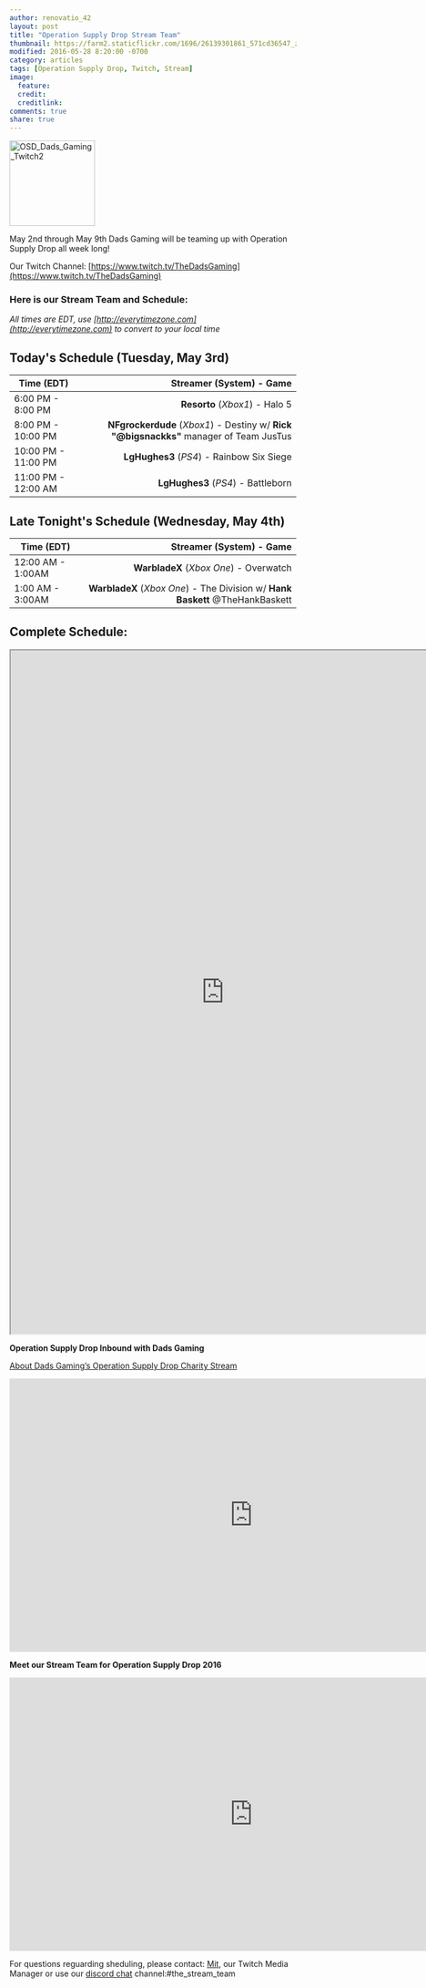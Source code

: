 ```yaml
---
author: renovatio_42
layout: post
title: "Operation Supply Drop Stream Team"
thumbnail: https://farm2.staticflickr.com/1696/26139301861_571cd36547_z.jpg
modified: 2016-05-28 8:20:00 -0700
category: articles
tags: [Operation Supply Drop, Twitch, Stream]
image:
  feature: 
  credit: 
  creditlink: 
comments: true
share: true
---
```



<a data-flickr-embed="true"  href="https://www.flickr.com/photos/126304189@N08/26139301861/in/dateposted-public/" title="OSD_Dads_Gaming_Twitch2"><img src="https://farm2.staticflickr.com/1696/26139301861_571cd36547_q.jpg" width="150" height="150" alt="OSD_Dads_Gaming_Twitch2"></a><script async src="//embedr.flickr.com/assets/client-code.js" charset="utf-8"></script>

May 2nd through May 9th Dads Gaming will be teaming up with Operation Supply Drop all week long! 

Our Twitch Channel: [https://www.twitch.tv/TheDadsGaming](https://www.twitch.tv/TheDadsGaming) 

### Here is our Stream Team and Schedule:

*All times are EDT, use [http://everytimezone.com](http://everytimezone.com) to convert to your local time*

## Today's Schedule (Tuesday, May 3rd)

|  Time (EDT) 	|  Streamer (System) - Game 	|
| ------------ |  -----------: |
|  6:00 PM  - 8:00 PM 	|  **Resorto** (*Xbox1*) - Halo 5	|
|  8:00 PM - 10:00 PM 	| **NFgrockerdude** (*Xbox1*) - Destiny w/ **Rick "@bigsnackks"** manager of Team JusTus	| 
|  10:00 PM - 11:00 PM 	| **LgHughes3** (*PS4*) - Rainbow Six Siege	| 
|  11:00 PM - 12:00 AM 	| **LgHughes3** (*PS4*) - Battleborn	| 

## Late Tonight's Schedule (Wednesday, May 4th)

|  Time (EDT) 	|  Streamer (System) - Game 	|
| ------------ |  -----------: |
|  12:00 AM - 1:00AM 	|  **WarbladeX** (*Xbox One*) - Overwatch 	|
|  1:00 AM - 3:00AM 	|  **WarbladeX** (*Xbox One*) - The Division w/ **Hank Baskett** @TheHankBaskett	|

## Complete Schedule:

<iframe src="https://docs.google.com/spreadsheets/d/1QRk715tUNcHWWeB9wVNXWhJ54qGhMIuAGFLr9yQbnao/pubhtml?gid=0&amp;single=true&amp;widget=true&amp;headers=false" height="1200" width="750"></iframe>


**Operation Supply Drop Inbound with Dads Gaming**

[About Dads Gaming’s Operation Supply Drop Charity Stream](/articles/operation-supply-drop-inbound-with-dads-gaming/)

<iframe width="853" height="480" src="https://www.youtube.com/embed/6x6oQMDpdLU" frameborder="0"></iframe>

**Meet our Stream Team for Operation Supply Drop 2016**

<iframe width="853" height="480" src="https://www.youtube.com/embed/sn3ewnNrAzM" frameborder="0"></iframe>

For questions reguarding sheduling, please contact: [Mit](https://twitter.com/Mitragliatrice_), our Twitch Media Manager or use our [discord chat](https://discord.gg/0nEWIGLTXsyklVzL) channel:#the_stream_team 
